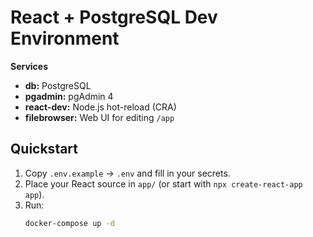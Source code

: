 # React + PostgreSQL Dev Environment

**Services**  
- **db:** PostgreSQL  
- **pgadmin:** pgAdmin 4  
- **react-dev:** Node.js hot-reload (CRA)  
- **filebrowser:** Web UI for editing `/app`

## Quickstart

1. Copy `.env.example` → `.env` and fill in your secrets.  
2. Place your React source in `app/` (or start with `npx create-react-app app`).  
3. Run:
   ```bash
   docker-compose up -d
